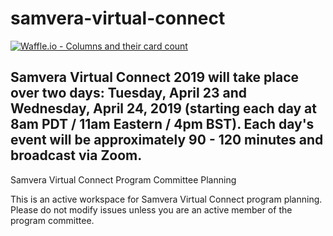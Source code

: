 # samvera-virtual-connect

[![Waffle.io - Columns and their card count](https://badge.waffle.io/samvera-labs/samvera-virtual-connect.svg?columns=all)](https://waffle.io/samvera-labs/samvera-virtual-connect)


## Samvera Virtual Connect 2019 will take place over two days: Tuesday, April 23 and Wednesday, April 24, 2019 (starting each day at 8am PDT / 11am Eastern / 4pm BST). Each day's event will be approximately 90 - 120 minutes and broadcast via Zoom.

Samvera Virtual Connect Program Committee Planning

This is an active workspace for Samvera Virtual Connect program planning. Please do not modify issues unless you are an active member of the program committee.
